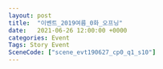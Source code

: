 ```yaml
---
layout: post
title:  "이벤트_2019여름_0화_오프닝"
date:   2021-06-26 12:00:00 +0000
categories: Event
Tags: Story Event
SceneCode: ["scene_evt190627_cp0_q1_s10"]
---
```

